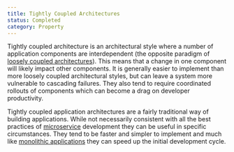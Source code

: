 ```yaml
---
title: Tightly Coupled Architectures
status: Completed
category: Property
---
```


Tightly coupled architecture is an architectural style where a number of application components are interdependent 
(the opposite paradigm of [loosely coupled architectures](/loosely_coupled_architecture/)). 
This means that a change in one component will likely impact other components. 
It is generally easier to implement than more loosely coupled architectural styles, 
but can leave a system more vulnerable to cascading failures. 
They also tend to require coordinated rollouts of components 
which can become a drag on developer productivity.

Tightly coupled application architectures are a fairly traditional way of building applications. 
While not necessarily consistent with all the best practices of [microservice](/microservices/) development 
they can be useful in specific circumstances. 
They tend to be faster and simpler to implement and 
much like [monolithic applications](/monolithic_apps/) they can speed up the initial development cycle.
